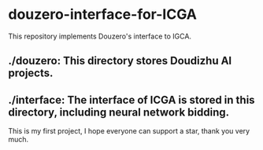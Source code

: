 # douzero-interface-for-ICGA
This repository implements Douzero's interface to IGCA.
## ./douzero: This directory stores Doudizhu AI projects.
## ./interface: The interface of ICGA is stored in this directory, including neural network bidding.
This is my first project, I hope everyone can support a star, thank you very much.
